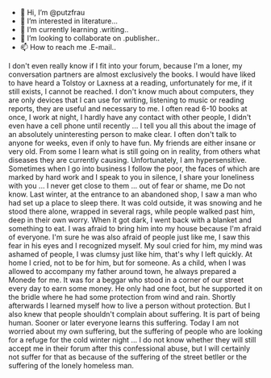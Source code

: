- 👋 Hi, I’m @putzfrau
- 👀 I’m interested in literature...
- 🌱 I’m currently learning .writing..
- 💞️ I’m looking to collaborate on .publisher..
- 📫 How to reach me .E-mail..

<!---
putzfrau/putzfrau is a ✨ special ✨ repository because its `README.md` (this file) appears on your GitHub profile.
You can click the Preview link to take a look at your changes.
--->
I don't even really know if I fit into your forum, because I'm a loner, my conversation partners are almost exclusively the books. I would have liked to have heard a Tolstoy or Laxness at a reading, unfortunately for me, if it still exists, I cannot be reached. I don't know much about computers, they are only devices that I can use for writing, listening to music or reading reports, they are useful and necessary to me. I often read 6-10 books at once, I work at night, I hardly have any contact with other people, I didn't even have a cell phone until recently ... I tell you all this about the image of an absolutely uninteresting person to make clear. I often don't talk to anyone for weeks, even if only to have fun. My friends are either insane or very old. From some I learn what is still going on in reality, from others what diseases they are currently causing. Unfortunately, I am hypersensitive. Sometimes when I go into business I follow the poor, the faces of which are marked by hard work and I speak to you in silence, I share your loneliness with you ... I never get close to them ... out of fear or shame, me Do not know. Last winter, at the entrance to an abandoned shop, I saw a man who had set up a place to sleep there. It was cold outside, it was snowing and he stood there alone, wrapped in several rags, while people walked past him, deep in their own worry. When it got dark, I went back with a blanket and something to eat. I was afraid to bring him into my house because I'm afraid of everyone. I'm sure he was also afraid of people just like me, I saw this fear in his eyes and I recognized myself. My soul cried for him, my mind was ashamed of people, I was clumsy just like him, that's why I left quickly. At home I cried, not to be for him, but for someone. As a child, when I was allowed to accompany my father around town, he always prepared a Monede for me. It was for a beggar who stood in a corner of our street every day to earn some money. He only had one foot, but he supported it on the bridle where he had some protection from wind and rain. Shortly afterwards I learned myself how to live a person without protection. But I also knew that people shouldn't complain about suffering. It is part of being human. Sooner or later everyone learns this suffering. Today I am not worried about my own suffering, but the suffering of people who are looking for a refuge for the cold winter night ... I do not know whether they will still accept me in their forum after this confessional abuse, but I will certainly not suffer for that as because of the suffering of the street betller or the suffering of the lonely homeless man.

